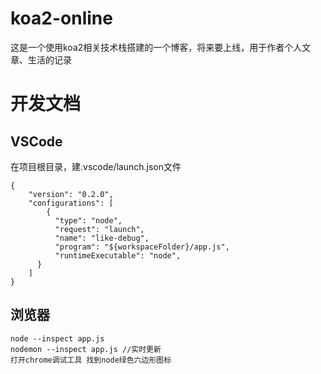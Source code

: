 # koa2-online
这是一个使用koa2相关技术栈搭建的一个博客，将来要上线，用于作者个人文章、生活的记录

# 开发文档
## VSCode
在项目根目录，建.vscode/launch.json文件
```
{
    "version": "0.2.0",
    "configurations": [
        {
          "type": "node",
          "request": "launch",
          "name": "like-debug",
          "program": "${workspaceFolder}/app.js",
          "runtimeExecutable": "node",
      }
    ]
}
```
## 浏览器
```
node --inspect app.js
nodemon --inspect app.js //实时更新
打开chrome调试工具 找到node绿色六边形图标
```
